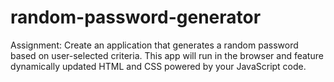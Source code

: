 # random-password-generator

Assignment: Create an application that generates a random password based on user-selected criteria. This app will run in the browser and feature dynamically updated HTML and CSS powered by your JavaScript code.

